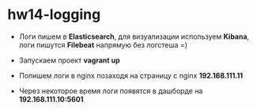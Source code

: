 # hw14-logging

- Логи пишем в **Elasticsearch**, для визуализации используем **Kibana**, логи пишутся **Filebeat** напрямую без логстеша =)
  
- Запускаем проект **vagrant up**

- Попишем логи в nginx позаходя на страницу с nginx **192.168.111.11**

- Через некоторое время логи появятся в дашборде на **192.168.111.10:5601**
